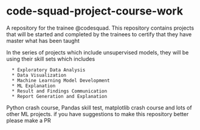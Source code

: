# code-squad-project-course-work
A repository for the trainee @codesquad. This repository contains projects that will be started and completed by the trainees to certify that they have master what has been taught

In the series of projects which include unsupervised models, they will be using their skill sets which includes

      * Exploratory Data Analysis 
      * Data Visualization
      * Machine Learning Model Development
      * ML Explanation
      * Result and Findings Communication
      * Report Generation and Explanation
      
Python crash course, Pandas skill test, matplotlib crash course and lots of other ML projects. if you have suggestions to make this repository better please make a PR
